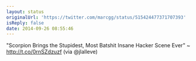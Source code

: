 ```yaml
---
layout: status
originalUrl: 'https://twitter.com/marcgg/status/515424477371707393'
isReply: false
date: 2014-09-26 08:55:46
---
```


"Scorpion Brings the Stupidest, Most Batshit Insane Hacker Scene Ever" ~ http://t.co/0rnSZdzuzf (via @jlalleve)

